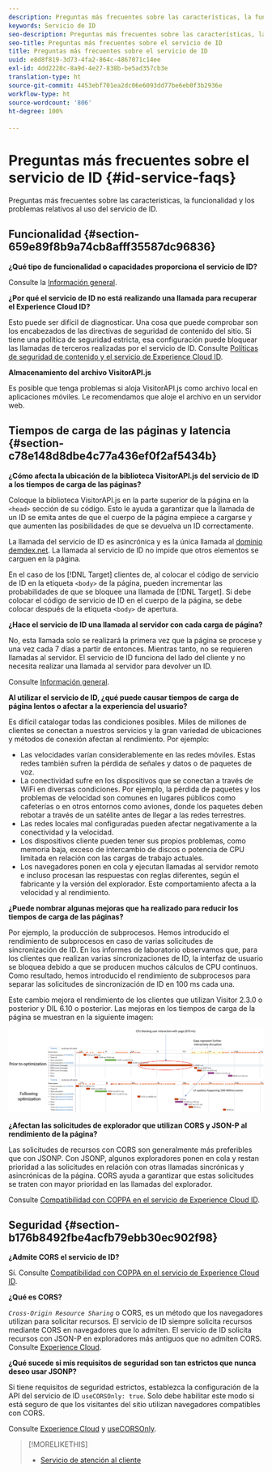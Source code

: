 ```yaml
---
description: Preguntas más frecuentes sobre las características, la funcionalidad y los problemas relativos al uso del servicio de ID.
keywords: Servicio de ID
seo-description: Preguntas más frecuentes sobre las características, la funcionalidad y los problemas relativos al uso del servicio de ID.
seo-title: Preguntas más frecuentes sobre el servicio de ID
title: Preguntas más frecuentes sobre el servicio de ID
uuid: e8d8f819-3d73-4fa2-864c-4867071c14ee
exl-id: 4dd2220c-8a9d-4e27-838b-be5ad357cb3e
translation-type: ht
source-git-commit: 4453ebf701ea2dc06e6093dd77be6eb0f3b2936e
workflow-type: ht
source-wordcount: '806'
ht-degree: 100%

---
```


# Preguntas más frecuentes sobre el servicio de ID {#id-service-faqs}

Preguntas más frecuentes sobre las características, la funcionalidad y los problemas relativos al uso del servicio de ID.

## Funcionalidad {#section-659e89f8b9a74cb8afff35587dc96836}

**¿Qué tipo de funcionalidad o capacidades proporciona el servicio de ID?**

Consulte la [Información general](../introduction/overview.md).

**¿Por qué el servicio de ID no está realizando una llamada para recuperar el Experience Cloud ID?**

Esto puede ser difícil de diagnosticar. Una cosa que puede comprobar son los encabezados de las directivas de seguridad de contenido del sitio. Si tiene una política de seguridad estricta, esa configuración puede bloquear las llamadas de terceros realizadas por el servicio de ID. Consulte [Políticas de seguridad de contenido y el servicio de Experience Cloud ID](../reference/csp.md#concept-968c423a7392479db0a0d821ae9783e3).

**Almacenamiento del archivo VisitorAPI.js**

Es posible que tenga problemas si aloja VisitorAPI.js como archivo local en aplicaciones móviles. Le recomendamos que aloje el archivo en un servidor web.

## Tiempos de carga de las páginas y latencia {#section-c78e148d8dbe4c77a436ef0f2af5434b}

**¿Cómo afecta la ubicación de la biblioteca VisitorAPI.js del servicio de ID a los tiempos de carga de las páginas?**

Coloque la biblioteca VisitorAPI.js en la parte superior de la página en la `<head>` sección de su código. Esto le ayuda a garantizar que la llamada de un ID se emita antes de que el cuerpo de la página empiece a cargarse y que aumenten las posibilidades de que se devuelva un ID correctamente.

La llamada del servicio de ID es asincrónica y es la única llamada al [dominio demdex.net](https://docs.adobe.com/content/help/es-ES/audience-manager/user-guide/reference/demdex-calls.html). La llamada al servicio de ID no impide que otros elementos se carguen en la página.

En el caso de los [!DNL Target] clientes de, al colocar el código de servicio de ID en la etiqueta `<body>` de la página, pueden incrementar las probabilidades de que se bloquee una llamada de [!DNL Target]. Si debe colocar el código de servicio de ID en el cuerpo de la página, se debe colocar después de la etiqueta `<body>` de apertura.

**¿Hace el servicio de ID una llamada al servidor con cada carga de página?**

No, esta llamada solo se realizará la primera vez que la página se procese y una vez cada 7 días a partir de entonces. Mientras tanto, no se requieren llamadas al servidor. El servicio de ID funciona del lado del cliente y no necesita realizar una llamada al servidor para devolver un ID.

Consulte [Información general](../introduction/overview.md).

**Al utilizar el servicio de ID, ¿qué puede causar tiempos de carga de página lentos o afectar a la experiencia del usuario?**

Es difícil catalogar todas las condiciones posibles. Miles de millones de clientes se conectan a nuestros servicios y la gran variedad de ubicaciones y métodos de conexión afectan al rendimiento. Por ejemplo:

* Las velocidades varían considerablemente en las redes móviles. Estas redes también sufren la pérdida de señales y datos o de paquetes de voz.
* La conectividad sufre en los dispositivos que se conectan a través de WiFi en diversas condiciones. Por ejemplo, la pérdida de paquetes y los problemas de velocidad son comunes en lugares públicos como cafeterías o en otros entornos como aviones, donde los paquetes deben rebotar a través de un satélite antes de llegar a las redes terrestres.
* Las redes locales mal configuradas pueden afectar negativamente a la conectividad y la velocidad.
* Los dispositivos cliente pueden tener sus propios problemas, como memoria baja, exceso de intercambio de discos o potencia de CPU limitada en relación con las cargas de trabajo actuales.
* Los navegadores ponen en cola y ejecutan llamadas al servidor remoto e incluso procesan las respuestas con reglas diferentes, según el fabricante y la versión del explorador. Este comportamiento afecta a la velocidad y al rendimiento.

**¿Puede nombrar algunas mejoras que ha realizado para reducir los tiempos de carga de las páginas?**

Por ejemplo, la producción de subprocesos. Hemos introducido el rendimiento de subprocesos en caso de varias solicitudes de sincronización de ID. En los informes de laboratorio observamos que, para los clientes que realizan varias sincronizaciones de ID, la interfaz de usuario se bloquea debido a que se producen muchos cálculos de CPU continuos. Como resultado, hemos introducido el rendimiento de subprocesos para separar las solicitudes de sincronización de ID en 100 ms cada una.

Este cambio mejora el rendimiento de los clientes que utilizan Visitor 2.3.0 o posterior y DIL 6.10 o posterior. Las mejoras en los tiempos de carga de la página se muestran en la siguiente imagen:

![](assets/id_sync_improvements_copy.png)

**¿Afectan las solicitudes de explorador que utilizan CORS y JSON-P al rendimiento de la página?**

Las solicitudes de recursos con CORS son generalmente más preferibles que con JSONP. Con JSONP, algunos exploradores ponen en cola y restan prioridad a las solicitudes en relación con otras llamadas sincrónicas y asincrónicas de la página. CORS ayuda a garantizar que estas solicitudes se traten con mayor prioridad en las llamadas del explorador.

Consulte [Compatibilidad con COPPA en el servicio de Experience Cloud ID](../reference/cors.md#concept-6c280446990d46d88ba9da15d2dcc758).

## Seguridad {#section-b176b8492fbe4acfb79ebb30ec902f98}

**¿Admite CORS el servicio de ID?**

Sí. Consulte [Compatibilidad con COPPA en el servicio de Experience Cloud ID](../reference/cors.md#concept-6c280446990d46d88ba9da15d2dcc758).

**¿Qué es CORS?**

*`Cross-Origin Resource Sharing`* o CORS, es un método que los navegadores utilizan para solicitar recursos. El servicio de ID siempre solicita recursos mediante CORS en navegadores que lo admiten. El servicio de ID solicita recursos con JSON-P en exploradores más antiguos que no admiten CORS. Consulte [Experience Cloud](../reference/cors.md#concept-6c280446990d46d88ba9da15d2dcc758).

**¿Qué sucede si mis requisitos de seguridad son tan estrictos que nunca deseo usar JSONP?**

Si tiene requisitos de seguridad estrictos, establezca la configuración de la API del servicio de ID `useCORSOnly: true`. Solo debe habilitar este modo si está seguro de que los visitantes del sitio utilizan navegadores compatibles con CORS.

Consulte [Experience Cloud](../reference/cors.md#concept-6c280446990d46d88ba9da15d2dcc758) y [useCORSOnly](../library/function-vars/use-cors-only.md#reference-8a9a143d838b48d6b23329b84b13e1fa).

>[!MORELIKETHIS]
>
>* [Servicio de atención al cliente](https://helpx.adobe.com/es/marketing-cloud/contact-support.html)

